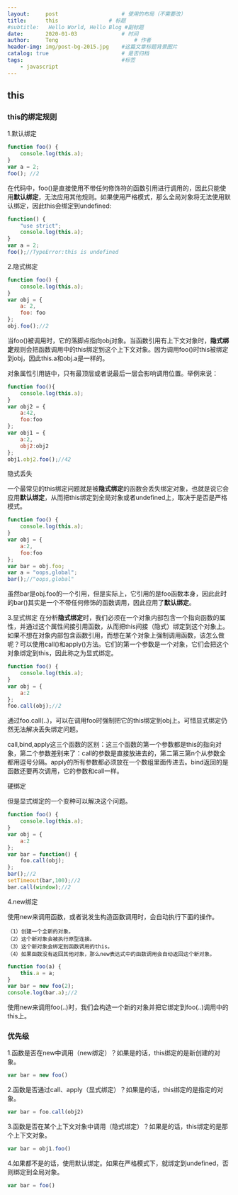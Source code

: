 ```yaml
---
layout:     post   				    # 使用的布局（不需要改）
title:      this				# 标题 
#subtitle:   Hello World, Hello Blog #副标题
date:       2020-01-03				# 时间
author:     Teng 						# 作者
header-img: img/post-bg-2015.jpg 	#这篇文章标题背景图片
catalog: true 						# 是否归档
tags:								#标签
    - javascript
---
```


## this

### this的绑定规则
1.默认绑定

```js
function foo() {
    console.log(this.a);
}
var a = 2;
foo(); //2
```
在代码中，foo()是直接使用不带任何修饰符的函数引用进行调用的，因此只能使用**默认绑定**，无法应用其他规则。如果使用严格模式，那么全局对象将无法使用默认绑定，因此this会绑定到undefined:
```js
function() {
    "use strict";
    console.log(this.a);
}
var a = 2;
foo();//TypeError:this is undefined
```

2.隐式绑定
```js
function foo() {
    console.log(this.a);
}
var obj = {
    a: 2,
    foo: foo
};
obj.foo();//2
```
当foo()被调用时，它的落脚点指向obj对象。当函数引用有上下文对象时，**隐式绑定**规则会把函数调用中的this绑定到这个上下文对象。因为调用foo()时this被绑定到obj，因此this.a和obj.a是一样的。

对象属性引用链中，只有最顶层或者说最后一层会影响调用位置。举例来说：
```js
function foo(){
    console.log(this.a);
}
var obj2 = {
    a:42,
    foo:foo
};
var obj1 = {
    a:2,
    obj2:obj2
};
obj1.obj2.foo();//42
```
隐式丢失

一个最常见的this绑定问题就是被**隐式绑定**的函数会丢失绑定对象，也就是说它会应用**默认绑定**，从而把this绑定到全局对象或者undefined上，取决于是否是严格模式。
```js
function foo() {
    console.log(this.a);
}
var obj = {
    a:2,
    foo:foo
};
var bar = obj.foo;
var a = "oops,global";
bar();//"oops,global"
```
虽然bar是obj.foo的一个引用，但是实际上，它引用的是foo函数本身，因此此时的bar()其实是一个不带任何修饰的函数调用，因此应用了**默认绑定**。

3.显式绑定
在分析**隐式绑定**时，我们必须在一个对象内部包含一个指向函数的属性，并通过这个属性间接引用函数，从而把this间接（隐式）绑定到这个对象上。如果不想在对象内部包含函数引用，而想在某个对象上强制调用函数，该怎么做呢？可以使用call()和apply()方法。它们的第一个参数是一个对象，它们会把这个对象绑定到this，因此称之为显式绑定。
```js
function foo() {
    console.log(this.a);
}
var obj = {
    a:2
};
foo.call(obj);//2
```
通过foo.call(..)，可以在调用foo时强制把它的this绑定到obj上。可惜显式绑定仍然无法解决丢失绑定问题。

call,bind,apply这三个函数的区别：这三个函数的第一个参数都是this的指向对象，第二个参数差别来了：call的参数是直接放进去的，第二第三第n个从参数全都用逗号分隔。apply的所有参数都必须放在一个数组里面传进去。bind返回的是函数还要再次调用，它的参数和call一样。

硬绑定

但是显式绑定的一个变种可以解决这个问题。
```js
function foo() {
    console.log(this.a);
}
var obj = {
    a:2
};
var bar = function() {
    foo.call(obj);
};
bar();//2
setTimeout(bar,100);//2
bar.call(window);//2
```

4.new绑定

使用new来调用函数，或者说发生构造函数调用时，会自动执行下面的操作。

    （1）创建一个全新的对象。
    （2）这个新对象会被执行原型连接。
    （3）这个新对象会绑定到函数调用的this。
    （4）如果函数没有返回其他对象，那么new表达式中的函数调用会自动返回这个新对象。

```js
function foo(a) {
    this.a = a;
}
var bar = new foo(2);
console.log(bar.a);//2
```
使用new来调用foo(..)时，我们会构造一个新的对象并把它绑定到foo(..)调用中的this上。

### 优先级

1.函数是否在new中调用（new绑定）？如果是的话，this绑定的是新创建的对象。
```js
var bar = new foo()
```
2.函数是否通过call、apply（显式绑定）？如果是的话，this绑定的是指定的对象。
```js
var bar = foo.call(obj2)
```
3.函数是否在某个上下文对象中调用（隐式绑定）？如果是的话，this绑定的是那个上下文对象。
```js
var bar = obj1.foo()
```
4.如果都不是的话，使用默认绑定。如果在严格模式下，就绑定到undefined，否则绑定到全局对象。
```js
var bar = foo()
```